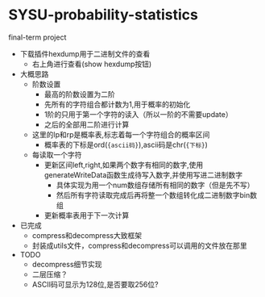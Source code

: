 # SYSU-probability-statistics
final-term project

- 下载插件hexdump用于二进制文件的查看
  - 右上角进行查看(show hexdump按钮)
- 大概思路
  - 阶数设置
    - 最高的阶数设置为二阶
    - 先所有的字符组合都计数为1,用于概率的初始化
    - 1阶的只用于第一个字符的读入（所以一阶的不需要update）
    - 之后的全部用二阶进行计算
  - 这里的lp和rp是概率表,标志着每一个字符组合的概率区间
    - 概率表的下标是ord(`{ascii码}`),ascii码是chr(`{下标}`)
  - 每读取一个字符
    - 更新区间left,right,如果两个数字有相同的数字,使用generateWriteData函数生成待写入数字,并使用写进二进制数字
      - 具体实现为用一个num数组存储所有相同的数字（但是先不写）
      - 然后所有字符读取完成后再将整一个数组转化成二进制数字bin数组
    - 更新概率表用于下一次计算
-  已完成
   -  compress和decompress大致框架
   -  封装成utils文件，compress和decompress可以调用的文件放在那里
- TODO
  - decompress细节实现
  - 二层压缩？
  - ASCII码可显示为128位,是否要取256位?